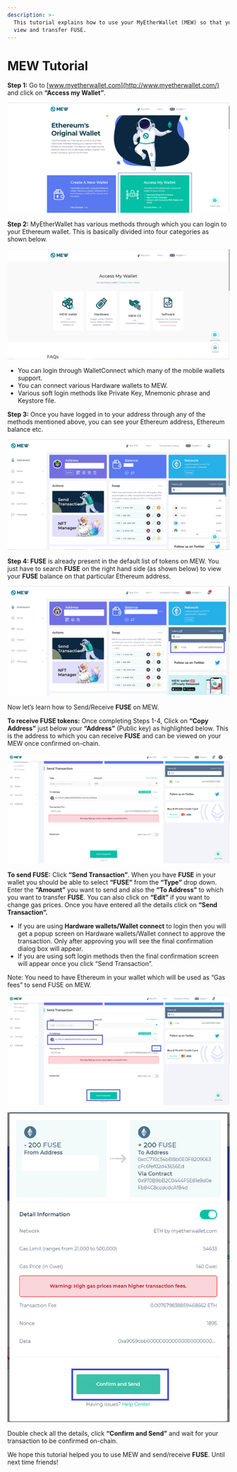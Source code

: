 ```yaml
---
description: >-
  This tutorial explains how to use your MyEtherWallet (MEW) so that you can
  view and transfer FUSE.
---
```


# MEW Tutorial

**Step 1:** Go to [www.myetherwallet.com](http://www.myetherwallet.com/) and click on **“Access my Wallet”**.

![](../.gitbook/assets/2%20%283%29.png)

**Step 2:** MyEtherWallet has various methods through which you can login to your Ethereum wallet. This is basically divided into four categories as shown below.

![](../.gitbook/assets/1%20%282%29.png)

* You can login through WalletConnect which many of the mobile wallets support.
* You can connect various Hardware wallets to MEW.
* Various soft login methods like Private Key, Mnemonic phrase and Keystore file.

**Step 3:** Once you have logged in to your address through any of the methods mentioned above, you can see your Ethereum address, Ethereum balance etc.

![](../.gitbook/assets/6%20%283%29.png)

**Step 4: FUSE** is already present in the default list of tokens on MEW. You just have to search **FUSE** on the right hand side \(as shown below\) to view your **FUSE** balance on that particular Ethereum address.

![](../.gitbook/assets/7%20%282%29.png)

Now let’s learn how to Send/Receive **FUSE** on MEW.

**To receive FUSE tokens:** Once completing Steps 1-4, Click on **“Copy Address”** just below your **“Address”** \(Public key\) as highlighted below. This is the address to which you can receive **FUSE** and can be viewed on your MEW once confirmed on-chain.

![](../.gitbook/assets/8.png)

**To send FUSE:** Click **“Send Transaction”**. When you have **FUSE** in your wallet you should be able to select **“FUSE”** from the **“Type”** drop down. Enter the **“Amount”** you want to send and also the **“To Address”** to which you want to transfer **FUSE**. You can also click on **“Edit”** if you want to change gas prices. Once you have entered all the details click on **“Send Transaction”.**

* If you are using **Hardware wallets/Wallet connect** to login then you will get a popup screen on Hardware wallets/Wallet connect to approve the transaction. Only after approving you will see the final confirmation dialog box will appear.
*  If you are using soft login methods then the final confirmation screen will appear once you click “Send Transaction”.

Note: You need to have Ethereum in your wallet which will be used as “Gas fees” to send FUSE on MEW.

![](../.gitbook/assets/9%20%282%29.png)

![](../.gitbook/assets/10%20%281%29.png)

Double check all the details, click **“Confirm and Send”** and wait for your transaction to be confirmed on-chain.

We hope this tutorial helped you to use MEW and send/receive **FUSE**. Until next time friends!

